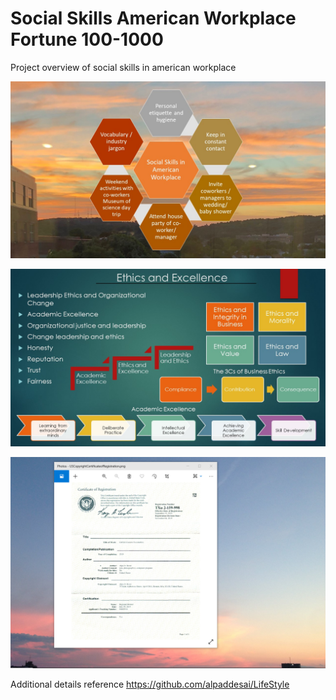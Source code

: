 # Social Skills American Workplace Fortune 100-1000 

Project overview of social skills in american workplace

![image](SocialSkillsinAmericanWorkplace.jpg)

![image](Ethics.jpg)

![image](USCopyrightCertificate.png)

Additional details reference https://github.com/alpaddesai/LifeStyle
